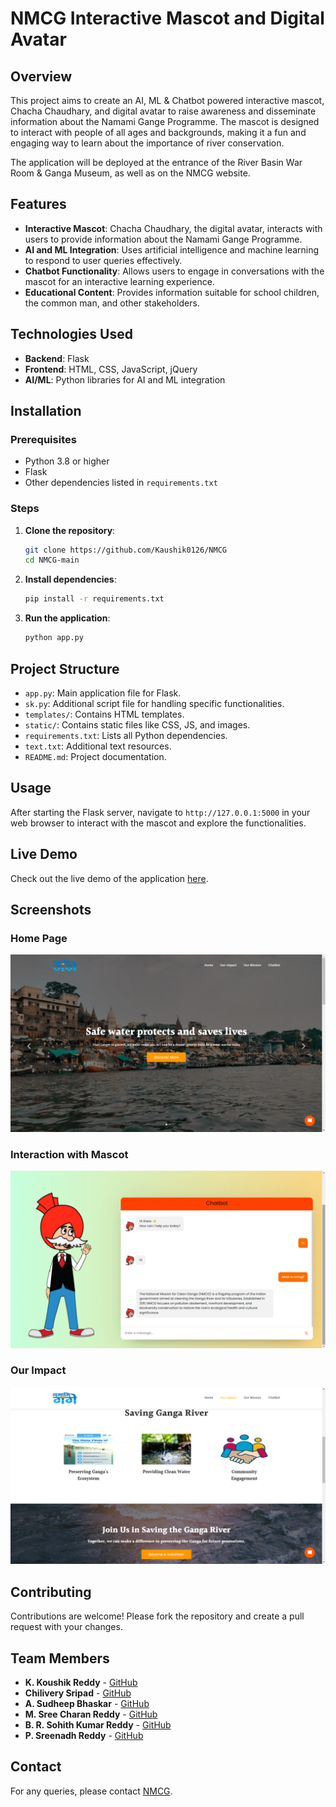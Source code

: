 # NMCG Interactive Mascot and Digital Avatar

## Overview

This project aims to create an AI, ML & Chatbot powered interactive mascot, Chacha Chaudhary, and digital avatar to raise awareness and disseminate information about the Namami Gange Programme. The mascot is designed to interact with people of all ages and backgrounds, making it a fun and engaging way to learn about the importance of river conservation.

The application will be deployed at the entrance of the River Basin War Room & Ganga Museum, as well as on the NMCG website.

## Features

- **Interactive Mascot**: Chacha Chaudhary, the digital avatar, interacts with users to provide information about the Namami Gange Programme.
- **AI and ML Integration**: Uses artificial intelligence and machine learning to respond to user queries effectively.
- **Chatbot Functionality**: Allows users to engage in conversations with the mascot for an interactive learning experience.
- **Educational Content**: Provides information suitable for school children, the common man, and other stakeholders.

## Technologies Used

- **Backend**: Flask
- **Frontend**: HTML, CSS, JavaScript, jQuery
- **AI/ML**: Python libraries for AI and ML integration

## Installation

### Prerequisites

- Python 3.8 or higher
- Flask
- Other dependencies listed in `requirements.txt`

### Steps

1. **Clone the repository**:
    ```sh
    git clone https://github.com/Kaushik0126/NMCG
    cd NMCG-main
    ```

2. **Install dependencies**:
    ```sh
    pip install -r requirements.txt
    ```

3. **Run the application**:
    ```sh
    python app.py
    ```

## Project Structure

- `app.py`: Main application file for Flask.
- `sk.py`: Additional script file for handling specific functionalities.
- `templates/`: Contains HTML templates.
- `static/`: Contains static files like CSS, JS, and images.
- `requirements.txt`: Lists all Python dependencies.
- `text.txt`: Additional text resources.
- `README.md`: Project documentation.

## Usage

After starting the Flask server, navigate to `http://127.0.0.1:5000` in your web browser to interact with the mascot and explore the functionalities.

## Live Demo

Check out the live demo of the application [here](https://nmcg-chatbot.onrender.com/chatbot).

## Screenshots

### Home Page
![Home Page](static/images/Homepage.png)

### Interaction with Mascot
![Interaction](static/images/Chatbot.png)

### Our Impact
![Our Impact](static/images/Impact.png)

## Contributing

Contributions are welcome! Please fork the repository and create a pull request with your changes.

## Team Members

- **K. Koushik Reddy** - [GitHub](https://github.com/Kaushik0126)
- **Chilivery Sripad** - [GitHub](https://github.com/Sripad1003)
- **A. Sudheep Bhaskar** - [GitHub](https://github.com/Heisenberg09Xd)
- **M. Sree Charan Reddy** - [GitHub](https://github.com/sreecharan1306)
- **B. R. Sohith Kumar Reddy** - [GitHub](https://github.com/Sohith-reddy)
- **P. Sreenadh Reddy** - [GitHub](https://github.com/Sreenadh3)

## Contact

For any queries, please contact [NMCG](mailto:nmcgchatbot@gmail.com).
